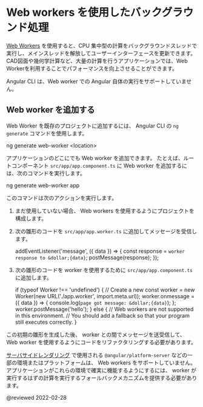 # Web workers を使用したバックグラウンド処理

[Web Workers](https://developer.mozilla.org/ja/docs/Web/API/Web_Workers_API) を使用すると、CPU 集中型の計算をバックグラウンドスレッドで実行し、メインスレッドを解放してユーザーインターフェースを更新できます。
CAD図面や幾何学計算など、大量の計算を行うアプリケーションでは、Web Workerを利用することでパフォーマンスを向上させることができます。

<div class="alert is-helpful">

Angular CLI は、Web worker での Angular 自体の実行をサポートしていません。

</div>

## Web worker を追加する

Web Worker を既存のプロジェクトに追加するには、 Angular CLI の `ng generate` コマンドを使用します。

<code-example format="shell" language="shell">

ng generate web-worker &lt;location&gt;

</code-example>

アプリケーションのどこにでも Web worker を追加できます。
たとえば、ルートコンポーネント `src/app/app.component.ts` に Web worker を追加するには、次のコマンドを実行します。

<code-example format="shell" language="shell">

ng generate web-worker app

</code-example>

このコマンドは次のアクションを実行します。

1.  まだ使用していない場合、 Web workers を使用するようにプロジェクトを構成します。
1.  次の雛形のコードを `src/app/app.worker.ts` に追加してメッセージを受信します。

    <code-example language="typescript" header="src/app/app.worker.ts">

    addEventListener('message', ({ data }) =&gt; {
      const response = `worker response to &dollar;{data}`;
      postMessage(response);
    });

    </code-example>

1.  次の雛形のコードを worker を使用するために `src/app/app.component.ts` に追加します。

    <code-example language="typescript" header="src/app/app.component.ts">

    if (typeof Worker !== 'undefined') {
      // Create a new
      const worker = new Worker(new URL('./app.worker', import.meta.url));
      worker.onmessage = ({ data }) =&gt; {
        console.log(`page got message: &dollar;{data}`);
      };
      worker.postMessage('hello');
    } else {
      // Web workers are not supported in this environment.
      // You should add a fallback so that your program still executes correctly.
    }

    </code-example>

この初期の雛形を生成した後、 worker との間でメッセージを送受信して、 Web worker を使用するようにコードをリファクタリングする必要があります。

<div class="alert is-important">

[サーバサイドレンダリング](guide/ssr) で使用される `@angular/platform-server` などの一部の環境またはプラットフォームは、 Web workers をサポートしていません。 
アプリケーションがこれらの環境で確実に機能するようにするには、 worker が実行するはずの計算を実行するフォールバックメカニズムを提供する必要があります。

</div>

<!-- links -->

<!-- external links -->

<!-- end links -->

@reviewed 2022-02-28
